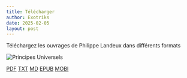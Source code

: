 ```yaml
---
title: Télécharger
author: Exotriks
date: 2025-02-05
layout: post
---
```


Téléchargez les ouvrages de Philippe Landeux dans différents formats


![Principes Universels](https://exotriks.github.io/civisme-documentation/assets/images/covers/recto/couverture_principes_universels_de_l_ordre_social_philippe_landeux_recto_648x960.jpg "Principes Universels De L'Ordre Social - Philippe Landeux")

[PDF](https://exotriks.github.io/civisme-documentation/assets/Principes%20Universels%20de%20l'Ordre%20Social%20-%20Philippe%20Landeux.pdf) [TXT](https://exotriks.github.io/civisme-documentation/assets/principes_universels_de_l_ordre_social_philippe_landeux.txt) [MD](https://exotriks.github.io/civisme-documentation/assets/principes_universels_de_l_ordre_social_philippe_landeux.md) 
[EPUB](https://raw.githubusercontent.com/exotriks/civisme-documentation/master/assets/Principes%20Universels%20De%20L'Ordre%20Social-Philippe%20Landeux.epub) [MOBI](assets/Principes%20Universels%20De%20L'Ordre%20Social-Philippe%20Landeux.mobi)
